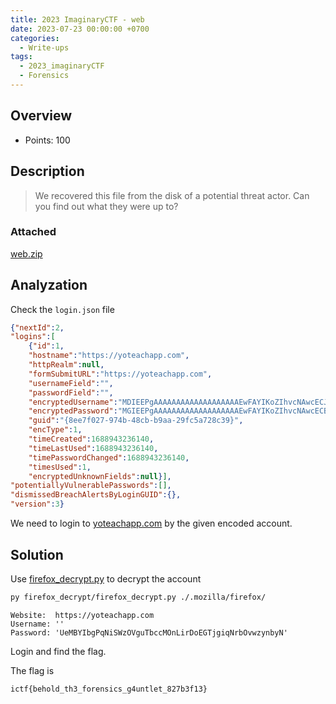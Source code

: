 ```yaml
---
title: 2023 ImaginaryCTF - web
date: 2023-07-23 00:00:00 +0700
categories:
  - Write-ups
tags:
  - 2023_imaginaryCTF
  - Forensics
---
```


## Overview

* Points: 100

## Description

> We recovered this file from the disk of a potential threat actor. Can you find out what they were up to?

### Attached

[web.zip](https://github.com/encuetee/CTF-writeups/blob/main/2023/2023_imaginaryctf/attached/web.zip)

## Analyzation

Check the ```login.json``` file

```json
{"nextId":2,
"logins":[
    {"id":1,
    "hostname":"https://yoteachapp.com",
    "httpRealm":null,
    "formSubmitURL":"https://yoteachapp.com",
    "usernameField":"",
    "passwordField":"",
    "encryptedUsername":"MDIEEPgAAAAAAAAAAAAAAAAAAAEwFAYIKoZIhvcNAwcECJs6PTFwzrMiBAiRmXcD4tn3bw==",
    "encryptedPassword":"MGIEEPgAAAAAAAAAAAAAAAAAAAEwFAYIKoZIhvcNAwcECBZPCW+NjkpUBDieso9w5lPvD85RNcErLbGTXdamyji7ZKcL9FHxjnvt1WqwcVCsOETgCWCgwCg1jJmAW/MYugOoqQ==",
    "guid":"{8ee7f027-974b-48cb-b9aa-29fc5a728c39}",
    "encType":1,
    "timeCreated":1688943236140,
    "timeLastUsed":1688943236140,
    "timePasswordChanged":1688943236140,
    "timesUsed":1,
    "encryptedUnknownFields":null}],
"potentiallyVulnerablePasswords":[],
"dismissedBreachAlertsByLoginGUID":{},
"version":3}
```

We need to login to [yoteachapp.com](https://yoteachapp.com) by the given encoded account.

## Solution

Use [firefox_decrypt.py](https://github.com/unode/firefox_decrypt) to decrypt the account

```sh
py firefox_decrypt/firefox_decrypt.py ./.mozilla/firefox/
```

```
Website:  https://yoteachapp.com
Username: ''
Password: 'UeMBYIbgPqNiSWzOVguTbccMOnLirDoEGTjgiqNrbOvwzynbyN'
```

Login and find the flag.

The flag is

```
ictf{behold_th3_forensics_g4untlet_827b3f13}
```